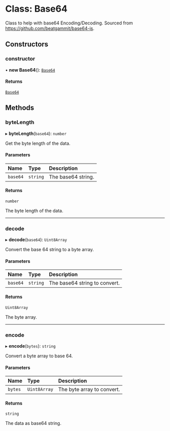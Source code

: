 # Class: Base64

Class to help with base64 Encoding/Decoding.
Sourced from https://github.com/beatgammit/base64-js.

## Constructors

### constructor

• **new Base64**(): [`Base64`](Base64.md)

#### Returns

[`Base64`](Base64.md)

## Methods

### byteLength

▸ **byteLength**(`base64`): `number`

Get the byte length of the data.

#### Parameters

| Name | Type | Description |
| :------ | :------ | :------ |
| `base64` | `string` | The base64 string. |

#### Returns

`number`

The byte length of the data.

___

### decode

▸ **decode**(`base64`): `Uint8Array`

Convert the base 64 string to a byte array.

#### Parameters

| Name | Type | Description |
| :------ | :------ | :------ |
| `base64` | `string` | The base64 string to convert. |

#### Returns

`Uint8Array`

The byte array.

___

### encode

▸ **encode**(`bytes`): `string`

Convert a byte array to base 64.

#### Parameters

| Name | Type | Description |
| :------ | :------ | :------ |
| `bytes` | `Uint8Array` | The byte array to convert. |

#### Returns

`string`

The data as base64 string.

